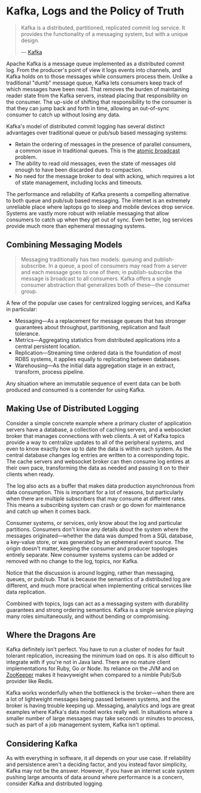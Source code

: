 # Kafka, Logs and the Policy of Truth

> Kafka is a distributed, partitioned, replicated commit log service. It
> provides the functionality of a messaging system, but with a unique design.
>
> — [Kafka][kafka]

Apache Kafka is a message queue implemented as a distributed commit log. From
the producer's point of view it logs events into channels, and Kafka holds on to
those messages while consumers process them. Unlike a traditional "dumb" message
queue, Kafka lets consumers keep track of which messages have been read. That
removes the burden of maintaining reader state from the Kafka servers, instead
placing that responsibility on the consumer. The up-side of shifting that
responsibility to the consumer is that they can jump back and forth in time,
allowing an out-of-sync consumer to catch up without losing any data.

Kafka's model of distributed commit logging has several distinct advantages over
traditional queue or pub/sub based messaging systems:

* Retain the ordering of messages in the presence of parallel consumers, a
  common issue in traditional queues. This is the [atomic broadcast][atomic]
  problem.
* The ability to read old messages, even the state of messages old enough to
  have been discarded due to compaction.
* No need for the message broker to deal with acking, which requires a lot of
  state management, including locks and timeouts.

The performance and reliability of Kafka presents a compelling alternative to
both queue and pub/sub based messaging. The internet is an extremely unreliable
place where laptops go to sleep and mobile devices drop service. Systems are
vastly more robust with reliable messaging that allow consumers to catch up when
they get out of sync. Even better, log services provide much more than ephemeral
messaging systems.

## Combining Messaging Models

> Messaging traditionally has two models: queuing and publish-subscribe. In a
> queue, a pool of consumers may read from a server and each message goes to one
> of them; in publish-subscribe the message is broadcast to all consumers. Kafka
> offers a single consumer abstraction that generalizes both of these—the
> consumer group.

A few of the popular use cases for centralized logging services, and Kafka in
particular:

* Messaging—As a replacement for message queues that has stronger guarantees about
  throughput, partitioning, replication and fault tolerance.
* Metrics—Aggregating statistics from distributed applications into a central
  persistent location.
* Replication—Streaming time ordered data is the foundation of most RDBS
  systems, it applies equally to replicating between databases.
* Warehousing—As the initial data aggregation stage in an extract, transform,
  process pipeline.

Any situation where an immutable sequence of event data can be both produced and
consumed is a contender for using Kafka.

## Making Use of Distributed Logging

Consider a simple concrete example where a primary cluster of application
servers have a database, a collection of caching servers, and a websocket broker
that manages connections with web clients. A set of Kafka topics provide a way
to centralize updates to all of the peripheral systems, and even to know exactly
how up to date the data is within each system. As the central database changes log
entries are written to a corresponding topic. The cache servers and websocket
broker can then consume log entires at their own pace, transforming the data as
needed and passing it on to their clients when ready.

The log also acts as a buffer that makes data production asynchronous from data
consumption. This is important for a lot of reasons, but particularly when there
are multiple subscribers that may consume at different rates. This means a
subscribing system can crash or go down for maintenance and catch up when it
comes back.

Consumer systems, or services, only know about the log and particular
partitions. Consumers don't know any details about the system where the messages
originated—whether the data was dumped from a SQL database, a key-value store,
or was generated by an ephemeral event source. The origin doesn't matter,
keeping the consumer and producer topologies entirely separate. New consumer
systems systems can be added or removed with no change to the log, topics, nor
Kafka.

Notice that the discussion is around logging, rather than messaging, queues, or
pub/sub. That is because the semantics of a distributed log are different, and
much more practical when implementing critical services like data replication.

Combined with topics, logs can act as a messaging system with durability
guarantees and strong ordering semantics. Kafka is a single service playing many
roles simultaneously, and without bending or compromising.

## Where the Dragons Are

Kafka definitely isn't perfect. You have to run a cluster of nodes for fault
tolerant replication, increasing the minimum load on ops.  It is also difficult
to integrate with if you're not in Java land. There are no mature client
implementations for Ruby, Go or Node. Its reliance on the JVM and on
[ZooKeeper][zoo] makes it heavyweight when compared to a nimble Pub/Sub provider
like Redis.

Kafka works wonderfully when the bottleneck is the broker—when there are a lot
of lightweight messages being passed between systems, and the broker is having
trouble keeping up. Messaging, analytics and logs are great examples where
Kafka's data model works really well. In situations where a smaller number of
large messages may take seconds or minutes to process, such as part of a job
management system, Kafka isn't optimal.

## Considering Kafka

As with everything in software, it all depends on your use case. If reliability
and persistence aren't a deciding factor, and you instead favor simplicity,
Kafka may not be the answer. However, if you have an internet scale system
pushing large amounts of data around where performance is a concern, consider
Kafka and distributed logging.

[kafka]: http://kafka.apache.org/documentation.html
[atomic]: https://en.wikipedia.org/wiki/Atomic_broadcast
[zoo]: https://zookeeper.apache.org/
[disque]: https://news.ycombinator.com/item?id=10826448
[thelog]: https://engineering.linkedin.com/distributed-systems/log-what-every-software-engineer-should-know-about-real-time-datas-unifying
[jepsen]: https://aphyr.com/posts/293-call-me-maybe-kafka
